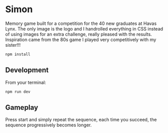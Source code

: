 # Simon
Memory game built for a competition for the 40 new graduates at Havas Lynx. 
The only image is the logo and I handrolled everything in CSS instead of using images for an extra challenge, really pleased with the results.
Inspiration came from the 80s game I played very competitively with my sister!!!

```sh
npm install
```

## Development

From your terminal:

```sh
npm run dev
```

## Gameplay
Press start and simply repeat the sequence, each time you succeed, the sequence progressively becomes longer.

